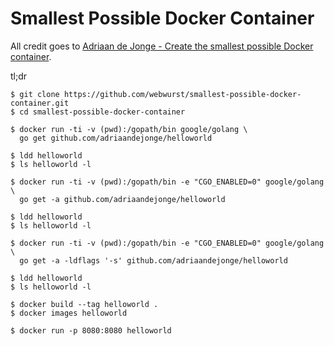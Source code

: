 Smallest Possible Docker Container
==================================

All credit goes to [Adriaan de Jonge - Create the smallest possible Docker container](http://blog.xebia.com/2014/07/04/create-the-smallest-possible-docker-container/).

tl;dr

    $ git clone https://github.com/webwurst/smallest-possible-docker-container.git
    $ cd smallest-possible-docker-container

    $ docker run -ti -v (pwd):/gopath/bin google/golang \
      go get github.com/adriaandejonge/helloworld

    $ ldd helloworld
    $ ls helloworld -l

    $ docker run -ti -v (pwd):/gopath/bin -e "CGO_ENABLED=0" google/golang \
      go get -a github.com/adriaandejonge/helloworld

    $ ldd helloworld
    $ ls helloworld -l

    $ docker run -ti -v (pwd):/gopath/bin -e "CGO_ENABLED=0" google/golang \
      go get -a -ldflags '-s' github.com/adriaandejonge/helloworld

    $ ldd helloworld
    $ ls helloworld -l

    $ docker build --tag helloworld .
    $ docker images helloworld

    $ docker run -p 8080:8080 helloworld
